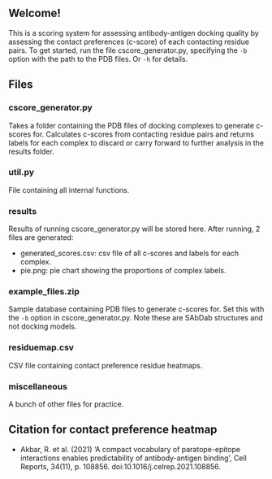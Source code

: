 ## Welcome! 
This is a scoring system for assessing antibody-antigen docking quality by assessing the contact preferences (c-score) of each contacting residue pairs. To get started, run the file cscore_generator.py, specifying the `-b` option with the path to the PDB files. Or `-h` for details. 

## Files  

### cscore_generator.py 
Takes a folder containing the PDB files of docking complexes to generate c-scores for. Calculates c-scores from contacting residue pairs and returns labels for each complex to discard or carry forward to further analysis in the results folder. 

### util.py 
File containing all internal functions. 

### results 
Results of running cscore_generator.py will be stored here. After running, 2 files are generated: 
* generated_scores.csv: csv file of all c-scores and labels for each complex. 
* pie.png: pie chart showing the proportions of complex labels.  

### example_files.zip 
Sample database containing PDB files to generate c-scores for. Set this with the `-b` option in cscore_generator.py. Note these are SAbDab structures and not docking models. 

### residuemap.csv 
CSV file containing contact preference residue heatmaps. 

### miscellaneous 
A bunch of other files for practice. 

## Citation for contact preference heatmap 
* Akbar, R. et al. (2021) ‘A compact vocabulary of paratope-epitope interactions enables predictability of antibody-antigen binding’, Cell Reports, 34(11), p. 108856. doi:10.1016/j.celrep.2021.108856. 



